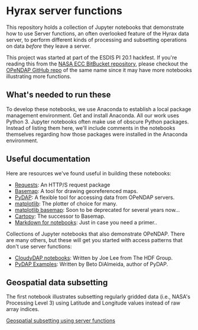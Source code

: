 
# Hyrax server functions
This repository holds a collection of Jupyter notebooks that demonstrate how to
use Server functions, an often overlooked feature of the Hyrax data server, to
perform different kinds of processing and subsetting operations on data _before_
they leave a server.

This project was started at part of the ESDIS PI 20.1 hackfest. If you're reading this
from the [NASA ECC BitBucket repository](https://git.earthdata.nasa.gov/scm/hyrax/notebooks.git), please checkout the [OPeNDAP GitHub repo](https://github.com/OPENDAP/notebooks.git)
of the same name since it may have more notebooks illustrating more functions.

## What's needed to run these
To develop these notebooks, we use Anaconda to establish a local package management
environment. Get and install Anaconda. All our work uses Python 3. Jupyter notebooks
often make use of obscure Python packages. Instead of listing them here, we'll include
comments in the notebooks themselves regarding how those packages were installed
in the Anaconda environment.

## Useful documentation
Here are resources we've found useful in building these notebooks:
* [Requests](https://requests.readthedocs.io/en/master/user/quickstart/): An HTTP/S request package
* [Basemap](https://basemaptutorial.readthedocs.io/en/latest/): A tool for drawing georeferenced maps.
* [PyDAP](https://www.pydap.org/en/latest/client.html): A flexible tool for accessing data from OPeNDAP servers.
* [matplotlib](https://matplotlib.org/3.2.1/contents.html): The plotter of choice for many.
* [matplotlib basemap](https://matplotlib.org/basemap/index.html): Soon to be deprecated for several years now...
* [Cartopy](https://scitools.org.uk/cartopy/docs/latest/): The successor to Basemap.
* [Markdown for notebooks](https://medium.com/ibm-data-science-experience/markdown-for-jupyter-notebooks-cheatsheet-386c05aeebed): Just in case you need a primer..

Collections of Jupyter notebooks that also demonstrate OPeNDAP. There are many others, but these will get you
started with access patterns that don't use server functions:
* [CloudyDAP notebooks](https://github.com/OPENDAP/cloudydap/tree/master/python): Written by Joe Lee from The HDF Group.
* [PyDAP Examples](https://github.com/betodealmeida/notebooks): Written by Beto DiAlmeida, author of PyDAP.

## Geospatial data subsetting
The first notebook illustrates subsetting regularly gridded data (i.e., NASA's Processing
Level 3) using Latitude and Longitude values instead of raw array indices.

[Geospatial subsetting using server functions](https://git.earthdata.nasa.gov/projects/HYRAX/repos/notebooks/browse/Geospatial%20subsetting%20using%20server%20functions.ipynb)
